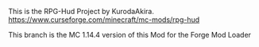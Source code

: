 This is the RPG-Hud Project by KurodaAkira.
<br>https://www.curseforge.com/minecraft/mc-mods/rpg-hud
<p>This branch is the MC 1.14.4 version of this Mod for the Forge Mod Loader
